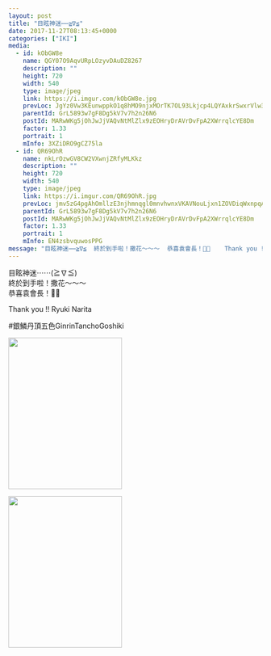 ```yaml
---
layout: post
title: "目眩神迷⋯⋯≧∇≦" 
date: 2017-11-27T08:13:45+0000 
categories: ["IKI"] 
media:
  - id: kObGW8e
    name: QGY07O9AqvURpLOzyvDAuDZ8267
    description: ""   
    height: 720
    width: 540
    type: image/jpeg
    link: https://i.imgur.com/kObGW8e.jpg
    prevLoc: JgYz0Vw3KEunwppkO1q8hMO9njxMOrTK7OL93Lkjcp4LQYAxkrSwxrVlw3wXIwyBzK1LJQF1E9J3Nm56tvrKn93wxATN7523Y1Rki2wrPQ7Z3RuzD26qKYlWCL3p5BJgY5svJ8AXrWg4ikN52wNm3KiV0Xv7EBkYup74ZpgM9yTX22104KMBsYpqQzzlNVHRwroVOWBYCJ0pxAEjopiy1VJPg3pltAEllWpYwNiYKKBWznQofl9XMoQM2Nir7MX4VX8gCkq
    parentId: GrL5893w7gF8Dg5kV7v7h2n26N6
    postId: MARwWKg5jOhJwJjVAQvNtMlZlx9zEOHryDrAVrDvFpA2XWrrqlcYE8Dm
    factor: 1.33
    portrait: 1
    mInfo: 3XZiDRO9gCZ75la
  - id: QR69OhR
    name: nkLrOzwGV8CW2VXwnjZRfyMLKkz
    description: ""   
    height: 720
    width: 540
    type: image/jpeg
    link: https://i.imgur.com/QR69OhR.jpg
    prevLoc: jmv5zG4pgAhOmllzE3njhmnqgl0mnvhwnxVKAVNouLjxn1ZOVDiqWxnpqAqkuLPNWVxYy5I9A6zJvWrQtW8xxo1Z0PtDl8kZG6GRhgqQvkr0ANSxBY6xkrj1H958lRzlp5I97GYE2PpLswp99yZR5YCqZO7ZY3LjsOBy8OrDjPIQPPR149pLS0oPD55Z9kIrkMZBg2KAc1X0WJE6ppcq28pM9DV4sL3pYL1v3QFQy7n2yM68sE3ZXV9JXltqyRlYAB4PhPW
    parentId: GrL5893w7gF8Dg5kV7v7h2n26N6
    postId: MARwWKg5jOhJwJjVAQvNtMlZlx9zEOHryDrAVrDvFpA2XWrrqlcYE8Dm
    factor: 1.33
    portrait: 1
    mInfo: EN4zsbvquwosPPG
message: "目眩神迷⋯⋯≧∇≦  終於到手啦！撒花～～～  恭喜袁會長！🎉🎉    Thank you !! Ryuki  Narita    銀鱗丹頂五色GinrinTanchoGoshiki"
---
```


目眩神迷⋯⋯(≧∇≦)  
終於到手啦！撒花～～～  
恭喜袁會長！🎉🎉  
  
Thank you !! Ryuki  Narita  
  
#銀鱗丹頂五色GinrinTanchoGoshiki


[//]: #media:  
<a href="https://i.imgur.com/kObGW8e.jpg"><img src="https://i.imgur.com/kObGW8e.jpg" height="300" width="225" /></a> 
  

<a href="https://i.imgur.com/QR69OhR.jpg"><img src="https://i.imgur.com/QR69OhR.jpg" height="300" width="225" /></a> 
 
